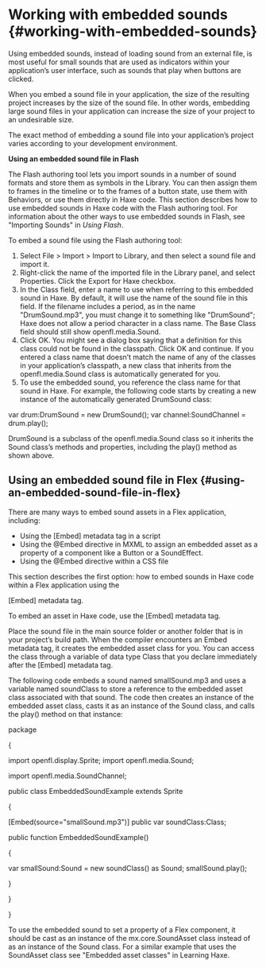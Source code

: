 # Working with embedded sounds {#working-with-embedded-sounds}

Using embedded sounds, instead of loading sound from an external file, is most useful for small sounds that are used as indicators within your application’s user interface, such as sounds that play when buttons are clicked.

When you embed a sound file in your application, the size of the resulting project increases by the size of the sound file. In other words, embedding large sound files in your application can increase the size of your project to an undesirable size.

The exact method of embedding a sound file into your application’s project varies according to your development environment.

**Using an embedded sound file in Flash**

The Flash authoring tool lets you import sounds in a number of sound formats and store them as symbols in the Library. You can then assign them to frames in the timeline or to the frames of a button state, use them with Behaviors, or use them directly in Haxe code. This section describes how to use embedded sounds in Haxe code with the Flash authoring tool. For information about the other ways to use embedded sounds in Flash, see "Importing Sounds" in _Using Flash_.

To embed a sound file using the Flash authoring tool:

1.  Select File &gt; Import &gt; Import to Library, and then select a sound file and import it.
2.  Right-click the name of the imported file in the Library panel, and select Properties. Click the Export for Haxe checkbox.
3.  In the Class field, enter a name to use when referring to this embedded sound in Haxe. By default, it will use the name of the sound file in this field. If the filename includes a period, as in the name "DrumSound.mp3", you must change it to something like "DrumSound"; Haxe does not allow a period character in a class name. The Base Class field should still show openfl.media.Sound.
4.  Click OK. You might see a dialog box saying that a definition for this class could not be found in the classpath. Click OK and continue. If you entered a class name that doesn’t match the name of any of the classes in your application’s classpath, a new class that inherits from the openfl.media.Sound class is automatically generated for you.
5.  To use the embedded sound, you reference the class name for that sound in Haxe. For example, the following code starts by creating a new instance of the automatically generated DrumSound class:

var drum:DrumSound = new DrumSound(); var channel:SoundChannel = drum.play();

DrumSound is a subclass of the openfl.media.Sound class so it inherits the Sound class’s methods and properties, including the play() method as shown above.

## Using an embedded sound file in Flex {#using-an-embedded-sound-file-in-flex}

There are many ways to embed sound assets in a Flex application, including:

*   Using the [Embed] metadata tag in a script
*   Using the @Embed directive in MXML to assign an embedded asset as a property of a component like a Button or a SoundEffect.
*   Using the @Embed directive within a CSS file

This section describes the first option: how to embed sounds in Haxe code within a Flex application using the

[Embed] metadata tag.

To embed an asset in Haxe code, use the [Embed] metadata tag.

Place the sound file in the main source folder or another folder that is in your project’s build path. When the compiler encounters an Embed metadata tag, it creates the embedded asset class for you. You can access the class through a variable of data type Class that you declare immediately after the [Embed] metadata tag.

The following code embeds a sound named smallSound.mp3 and uses a variable named soundClass to store a reference to the embedded asset class associated with that sound. The code then creates an instance of the embedded asset class, casts it as an instance of the Sound class, and calls the play() method on that instance:

package

{

import openfl.display.Sprite;
import openfl.media.Sound;

import openfl.media.SoundChannel;

public class EmbeddedSoundExample extends Sprite

{

[Embed(source="smallSound.mp3")] public var soundClass:Class;

public function EmbeddedSoundExample()

{

var smallSound:Sound = new soundClass() as Sound; smallSound.play();

}

}

}

To use the embedded sound to set a property of a Flex component, it should be cast as an instance of the mx.core.SoundAsset class instead of as an instance of the Sound class. For a similar example that uses the SoundAsset class see "Embedded asset classes" in Learning Haxe.